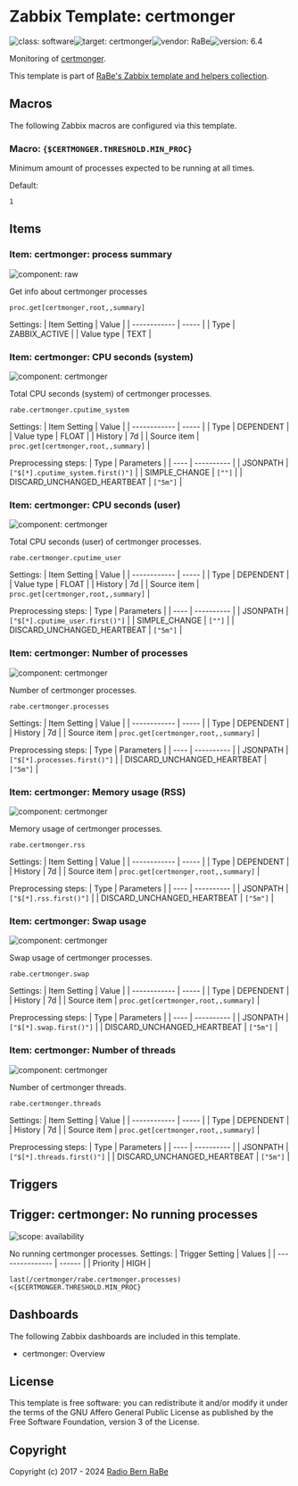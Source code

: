 # Zabbix Template: certmonger

![class: software](https://img.shields.io/badge/class-software-00c9bf)![target: certmonger](https://img.shields.io/badge/target-certmonger-00c9bf)![vendor: RaBe](https://img.shields.io/badge/vendor-RaBe-00c9bf)![version: 6.4](https://img.shields.io/badge/version-6.4-00c9bf)

Monitoring of [certmonger](https://www.freeipa.org/page/Certmonger).

This template is part of [RaBe's Zabbix template and helpers
collection](https://github.com/radiorabe/rabe-zabbix).


## Macros

The following Zabbix macros are configured via this template.

### Macro: `{$CERTMONGER.THRESHOLD.MIN_PROC}`

Minimum amount of processes expected to be running at all times.

Default:
```
1
```

## Items

### Item: certmonger: process summary

![component: raw](https://img.shields.io/badge/component-raw-00c9bf)

Get info about certmonger processes

```
proc.get[certmonger,root,,summary]
```

Settings:
| Item Setting | Value |
| ------------ | ----- |
| Type | ZABBIX_ACTIVE |
| Value type | TEXT |

### Item: certmonger: CPU seconds (system)

![component: certmonger](https://img.shields.io/badge/component-certmonger-00c9bf)

Total CPU seconds (system) of certmonger processes.

```
rabe.certmonger.cputime_system
```

Settings:
| Item Setting | Value |
| ------------ | ----- |
| Type | DEPENDENT |
| Value type | FLOAT |
| History | 7d |
| Source item | `proc.get[certmonger,root,,summary]` |

Preprocessing steps:
| Type | Parameters |
| ---- | ---------- |
| JSONPATH | `["$[*].cputime_system.first()"]` |
| SIMPLE_CHANGE | `[""]` |
| DISCARD_UNCHANGED_HEARTBEAT | `["5m"]` |

### Item: certmonger: CPU seconds (user)

![component: certmonger](https://img.shields.io/badge/component-certmonger-00c9bf)

Total CPU seconds (user) of certmonger processes.

```
rabe.certmonger.cputime_user
```

Settings:
| Item Setting | Value |
| ------------ | ----- |
| Type | DEPENDENT |
| Value type | FLOAT |
| History | 7d |
| Source item | `proc.get[certmonger,root,,summary]` |

Preprocessing steps:
| Type | Parameters |
| ---- | ---------- |
| JSONPATH | `["$[*].cputime_user.first()"]` |
| SIMPLE_CHANGE | `[""]` |
| DISCARD_UNCHANGED_HEARTBEAT | `["5m"]` |

### Item: certmonger: Number of processes

![component: certmonger](https://img.shields.io/badge/component-certmonger-00c9bf)

Number of certmonger processes.

```
rabe.certmonger.processes
```

Settings:
| Item Setting | Value |
| ------------ | ----- |
| Type | DEPENDENT |
| History | 7d |
| Source item | `proc.get[certmonger,root,,summary]` |

Preprocessing steps:
| Type | Parameters |
| ---- | ---------- |
| JSONPATH | `["$[*].processes.first()"]` |
| DISCARD_UNCHANGED_HEARTBEAT | `["5m"]` |

### Item: certmonger: Memory usage (RSS)

![component: certmonger](https://img.shields.io/badge/component-certmonger-00c9bf)

Memory usage of certmonger processes.

```
rabe.certmonger.rss
```

Settings:
| Item Setting | Value |
| ------------ | ----- |
| Type | DEPENDENT |
| History | 7d |
| Source item | `proc.get[certmonger,root,,summary]` |

Preprocessing steps:
| Type | Parameters |
| ---- | ---------- |
| JSONPATH | `["$[*].rss.first()"]` |
| DISCARD_UNCHANGED_HEARTBEAT | `["5m"]` |

### Item: certmonger: Swap usage

![component: certmonger](https://img.shields.io/badge/component-certmonger-00c9bf)

Swap usage of certmonger processes.

```
rabe.certmonger.swap
```

Settings:
| Item Setting | Value |
| ------------ | ----- |
| Type | DEPENDENT |
| History | 7d |
| Source item | `proc.get[certmonger,root,,summary]` |

Preprocessing steps:
| Type | Parameters |
| ---- | ---------- |
| JSONPATH | `["$[*].swap.first()"]` |
| DISCARD_UNCHANGED_HEARTBEAT | `["5m"]` |

### Item: certmonger: Number of threads

![component: certmonger](https://img.shields.io/badge/component-certmonger-00c9bf)

Number of certmonger threads.

```
rabe.certmonger.threads
```

Settings:
| Item Setting | Value |
| ------------ | ----- |
| Type | DEPENDENT |
| History | 7d |
| Source item | `proc.get[certmonger,root,,summary]` |

Preprocessing steps:
| Type | Parameters |
| ---- | ---------- |
| JSONPATH | `["$[*].threads.first()"]` |
| DISCARD_UNCHANGED_HEARTBEAT | `["5m"]` |

## Triggers

## Trigger: certmonger: No running processes

![scope: availability](https://img.shields.io/badge/scope-availability-00c9bf)

No running certmonger processes.
Settings:
| Trigger Setting | Values |
| --------------- | ------ |
| Priority | HIGH |

```
last(/certmonger/rabe.certmonger.processes)<{$CERTMONGER.THRESHOLD.MIN_PROC}
```

## Dashboards

The following Zabbix dashboards are included in this template.
* certmonger: Overview

## License

This template is free software: you can redistribute it and/or modify it under
the terms of the GNU Affero General Public License as published by the Free
Software Foundation, version 3 of the License.

## Copyright

Copyright (c) 2017 - 2024 [Radio Bern RaBe](http://www.rabe.ch)
